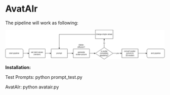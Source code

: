 # AvatAIr
The pipeline will work as following:

![AvatAIr Pipeline](/Documentation/picture/pipeline.png)



**Installation:**

Test Prompts:
python prompt_test.py

AvatAIr:
python avatair.py
